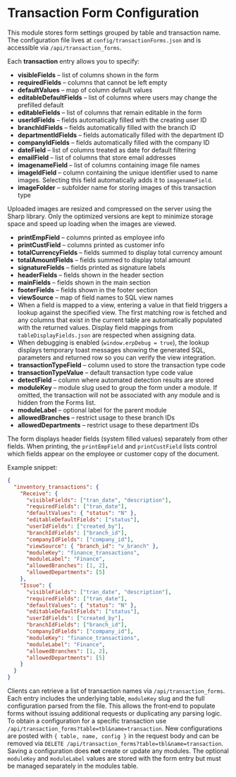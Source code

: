 # Transaction Form Configuration

This module stores form settings grouped by table and transaction name. The configuration
file lives at `config/transactionForms.json` and is accessible via `/api/transaction_forms`.

Each **transaction** entry allows you to specify:

- **visibleFields** – list of columns shown in the form
- **requiredFields** – columns that cannot be left empty
- **defaultValues** – map of column default values
- **editableDefaultFields** – list of columns where users may change the prefilled default
- **editableFields** – list of columns that remain editable in the form
- **userIdFields** – fields automatically filled with the creating user ID
- **branchIdFields** – fields automatically filled with the branch ID
- **departmentIdFields** – fields automatically filled with the department ID
- **companyIdFields** – fields automatically filled with the company ID
- **dateField** – list of columns treated as date for default filtering
- **emailField** – list of columns that store email addresses
- **imagenameField** – list of columns containing image file names
- **imageIdField** – column containing the unique identifier used to name images. Selecting this field automatically adds it to `imagenameField`.
- **imageFolder** – subfolder name for storing images of this transaction type

Uploaded images are resized and compressed on the server using the Sharp
library. Only the optimized versions are kept to minimize storage space and
speed up loading when the images are viewed.
- **printEmpField** – columns printed as employee info
- **printCustField** – columns printed as customer info
- **totalCurrencyFields** – fields summed to display total currency amount
- **totalAmountFields** – fields summed to display total amount
- **signatureFields** – fields printed as signature labels
- **headerFields** – fields shown in the header section
- **mainFields** – fields shown in the main section
- **footerFields** – fields shown in the footer section
- **viewSource** – map of field names to SQL view names
- When a field is mapped to a view, entering a value in that field triggers
  a lookup against the specified view. The first matching row is fetched and any
  columns that exist in the current table are automatically populated with the
  returned values. Display field mappings from `tableDisplayFields.json` are
  respected when assigning data.
- When debugging is enabled (`window.erpDebug = true`), the lookup displays
  temporary toast messages showing the generated SQL, parameters and returned
  row so you can verify the view integration.
- **transactionTypeField** – column used to store the transaction type code
- **transactionTypeValue** – default transaction type code value
- **detectField** – column where automated detection results are stored
- **moduleKey** – module slug used to group the form under a module. If omitted,
  the transaction will not be associated with any module and is hidden from the
  Forms list.
- **moduleLabel** – optional label for the parent module
- **allowedBranches** – restrict usage to these branch IDs
- **allowedDepartments** – restrict usage to these department IDs

The form displays header fields (system filled values) separately from other
fields. When printing, the `printEmpField` and `printCustField` lists control
which fields appear on the employee or customer copy of the document.

Example snippet:

```json
{
  "inventory_transactions": {
    "Receive": {
      "visibleFields": ["tran_date", "description"],
      "requiredFields": ["tran_date"],
      "defaultValues": { "status": "N" },
      "editableDefaultFields": ["status"],
      "userIdFields": ["created_by"],
      "branchIdFields": ["branch_id"],
      "companyIdFields": ["company_id"],
      "viewSource": { "branch_id": "v_branch" },
      "moduleKey": "finance_transactions",
      "moduleLabel": "Finance",
      "allowedBranches": [1, 2],
      "allowedDepartments": [5]
    },
    "Issue": {
      "visibleFields": ["tran_date", "description"],
      "requiredFields": ["tran_date"],
      "defaultValues": { "status": "N" },
      "editableDefaultFields": ["status"],
      "userIdFields": ["created_by"],
      "branchIdFields": ["branch_id"],
      "companyIdFields": ["company_id"],
      "moduleKey": "finance_transactions",
      "moduleLabel": "Finance",
      "allowedBranches": [1, 2],
      "allowedDepartments": [5]
    }
  }
}
```

Clients can retrieve a list of transaction names via `/api/transaction_forms`.
Each entry includes the underlying table, `moduleKey` slug and the full
configuration parsed from the file.  This allows the front‑end to populate
forms without issuing additional requests or duplicating any parsing logic.
To obtain a configuration for a specific transaction use
`/api/transaction_forms?table=tbl&name=transaction`. New configurations are
posted with `{ table, name, config }` in the request body and can be removed via
`DELETE /api/transaction_forms?table=tbl&name=transaction`.
Saving a configuration does **not** create or update any modules. The optional
`moduleKey` and `moduleLabel` values are stored with the form entry but must be
managed separately in the modules table.
